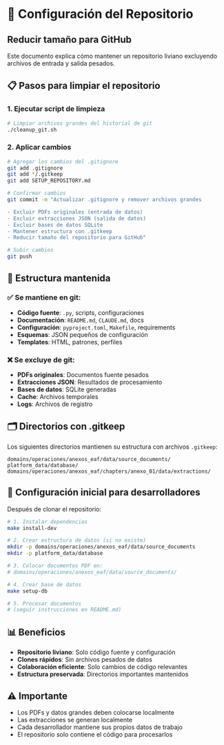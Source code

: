 # 🧹 Configuración del Repositorio

## Reducir tamaño para GitHub

Este documento explica cómo mantener un repositorio liviano excluyendo archivos de entrada y salida pesados.

## 📋 Pasos para limpiar el repositorio

### 1. Ejecutar script de limpieza
```bash
# Limpiar archivos grandes del historial de git
./cleanup_git.sh
```

### 2. Aplicar cambios
```bash
# Agregar los cambios del .gitignore
git add .gitignore
git add */.gitkeep
git add SETUP_REPOSITORY.md

# Confirmar cambios
git commit -m "Actualizar .gitignore y remover archivos grandes

- Excluir PDFs originales (entrada de datos)
- Excluir extracciones JSON (salida de datos)
- Excluir bases de datos SQLite
- Mantener estructura con .gitkeep
- Reducir tamaño del repositorio para GitHub"

# Subir cambios
git push
```

## 📂 Estructura mantenida

### ✅ Se mantiene en git:
- **Código fuente**: `.py`, scripts, configuraciones
- **Documentación**: `README.md`, `CLAUDE.md`, docs
- **Configuración**: `pyproject.toml`, `Makefile`, requirements
- **Esquemas**: JSON pequeños de configuración
- **Templates**: HTML, patrones, perfiles

### ❌ Se excluye de git:
- **PDFs originales**: Documentos fuente pesados
- **Extracciones JSON**: Resultados de procesamiento
- **Bases de datos**: SQLite generadas
- **Cache**: Archivos temporales
- **Logs**: Archivos de registro

## 🗂️ Directorios con .gitkeep

Los siguientes directorios mantienen su estructura con archivos `.gitkeep`:

```
domains/operaciones/anexos_eaf/data/source_documents/
platform_data/database/
domains/operaciones/anexos_eaf/chapters/anexo_01/data/extractions/
```

## 🚀 Configuración inicial para desarrolladores

Después de clonar el repositorio:

```bash
# 1. Instalar dependencias
make install-dev

# 2. Crear estructura de datos (si no existe)
mkdir -p domains/operaciones/anexos_eaf/data/source_documents
mkdir -p platform_data/database

# 3. Colocar documentos PDF en:
# domains/operaciones/anexos_eaf/data/source_documents/

# 4. Crear base de datos
make setup-db

# 5. Procesar documentos
# (seguir instrucciones en README.md)
```

## 📊 Beneficios

- **Repositorio liviano**: Solo código fuente y configuración
- **Clones rápidos**: Sin archivos pesados de datos
- **Colaboración eficiente**: Solo cambios de código relevantes
- **Estructura preservada**: Directorios importantes mantenidos

## ⚠️ Importante

- Los PDFs y datos grandes deben colocarse localmente
- Las extracciones se generan localmente
- Cada desarrollador mantiene sus propios datos de trabajo
- El repositorio solo contiene el código para procesarlos